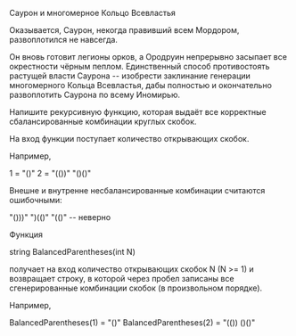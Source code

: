 
Саурон и многомерное Кольцо Всевластья

Оказывается, Саурон, некогда правивший всем Мордором, развоплотился не навсегда.

Он вновь готовит легионы орков, а Ородруин непрерывно засыпает все окрестности чёрным пеплом. Единственный способ противостоять растущей власти Саурона -- изобрести заклинание генерации многомерного Кольца Всевластья, дабы полностью и окончательно развоплотить Саурона по всему Иномирью.

Напишите рекурсивную функцию, которая выдаёт все корректные сбалансированные комбинации круглых скобок.

На вход функции поступает количество открывающих скобок.

Например,

1 = "()" 
2 = "(())" "()()"

Внешне и внутренне несбалансированные комбинации считаются ошибочными:

"()))" ")(()" "(()" -- неверно

Функция

string BalancedParentheses(int N)

получает на вход количество открывающих скобок N (N >= 1) и возвращает строку, в которой через пробел записаны все сгенерированные комбинации скобок (в произвольном порядке).

Например,

BalancedParentheses(1) = "()" 
BalancedParentheses(2) = "(()) ()()"

